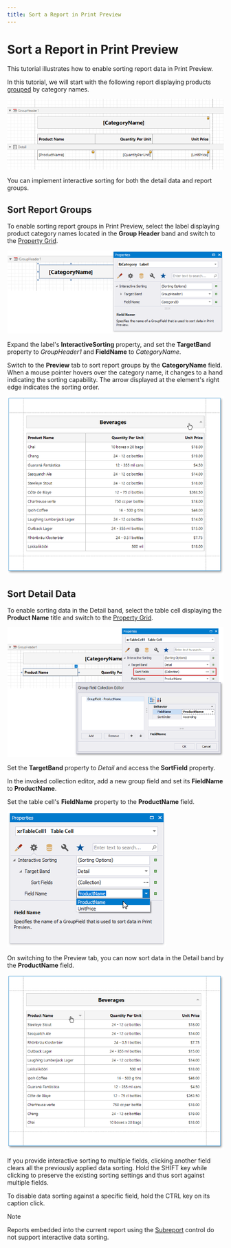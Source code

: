 ```yaml
---
title: Sort a Report in Print Preview
---
```

# Sort a Report in Print Preview

This tutorial illustrates how to enable sorting report data in Print Preview.

In this tutorial, we will start with the following report displaying products [grouped](../shape-report-data/group-and-sort-data/group-data.md) by category names.

![eurd-win-interactive-sorting-starting](../../../../images/eurd-win-interactive-sorting-starting.png)

You can implement interactive sorting for both the detail data and report groups.

## <a name="sortreportgroups"></a>Sort Report Groups
To enable sorting report groups in Print Preview, select the label displaying product category names located in the **Group Header** band and switch to the [Property Grid](../report-designer-tools/ui-panels/property-grid-tabbed-view.md).

![eurd-win-interactive-sorting-for-groupsr](../../../../images/eurd-win-interactive-sorting-for-groups.png)

Expand the label's **InteractiveSorting** property, and set the **TargetBand** property to *GroupHeader1* and **FieldName** to *CategoryName*.

Switch to the **Preview** tab to sort report groups by the **CategoryName** field. When a mouse pointer hovers over the category name, it changes to a hand indicating the sorting capability. The arrow displayed at the element's right edge indicates the sorting order.

![ieurd-win-interactive-sorting-groups-result](../../../../images/ieurd-win-interactive-sorting-groups-result.png)

## <a name="sortdetaildata"></a>Sort Detail Data
To enable sorting data in the Detail band, select the table cell displaying the **Product Name** title and switch to the [Property Grid](../report-designer-tools/ui-panels/property-grid-tabbed-view.md).

![eurd-win-interactive-sorting-detail](../../../../images/eurd-win-interactive-sorting-detail.png)

Set the **TargetBand** property to *Detail* and access the **SortField** property.

In the invoked collection editor, add a new group field and set its **FieldName** to **ProductName**.

Set the table cell's **FieldName** property to the **ProductName** field.

![eurd-win-interactive-sorting-detail-field-name](../../../../images/eurd-win-interactive-sorting-detail-field-name.png)

On switching to the Preview tab, you can now sort data in the Detail band by the **ProductName** field.

![eurd-win-interactive-sorting-detail-result](../../../../images/eurd-win-interactive-sorting-detail-result.png)

If you provide interactive sorting to multiple fields, clicking another field clears all the previously applied data sorting. Hold the SHIFT key while clicking to preserve the existing sorting settings and thus sort against multiple fields.

To disable data sorting against a specific field, hold the CTRL key on its caption click.

> [!NOTE]
> Reports embedded into the current report using the [Subreport](../use-report-elements/use-basic-report-controls/subreport.md) control do not support interactive data sorting.